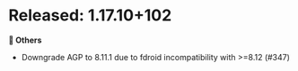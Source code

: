 <!-- markdownlint-disable MD036 -->
<!--
Title: Pre-Released or Released: v1.2.3+xx
-->

# Released: 1.17.10+102

**🧹 Others**

- Downgrade AGP to 8.11.1 due to fdroid incompatibility with >=8.12 (#347)
